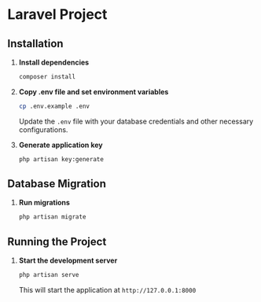 # Laravel Project

## Installation

1. **Install dependencies**
   ```sh
   composer install
   ```

2. **Copy .env file and set environment variables**
   ```sh
   cp .env.example .env
   ```
   Update the `.env` file with your database credentials and other necessary configurations.

3. **Generate application key**
   ```sh
   php artisan key:generate
   ```

## Database Migration

1. **Run migrations**
   ```sh
   php artisan migrate
   ```

## Running the Project

1. **Start the development server**
   ```sh
   php artisan serve
   ```
   This will start the application at `http://127.0.0.1:8000`